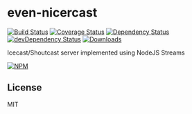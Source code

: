 # even-nicercast

[![Build Status][ci-master]][travis-ci]
[![Coverage Status][coverage-master]][coveralls]
[![Dependency Status][dependency]][david]
[![devDependency Status][dev-dependency]][david-dev]
[![Downloads][downloads]][npm]

Icecast/Shoutcast server implemented using NodeJS Streams

[![NPM][npm-stats]][npm]

## License

MIT

  [ci-master]: https://img.shields.io/travis/livebassmusicrightnow/even-nicercast/master.svg?style=flat-square
  [travis-ci]: https://travis-ci.org/livebassmusicrightnow/even-nicercast
  [coverage-master]: https://img.shields.io/coveralls/livebassmusicrightnow/even-nicercast/master.svg?style=flat-square
  [coveralls]: https://coveralls.io/r/livebassmusicrightnow/even-nicercast
  [dependency]: https://img.shields.io/david/livebassmusicrightnow/even-nicercast.svg?style=flat-square
  [david]: https://david-dm.org/livebassmusicrightnow/even-nicercast
  [dev-dependency]: https://img.shields.io/david/dev/livebassmusicrightnow/even-nicercast.svg?style=flat-square
  [david-dev]: https://david-dm.org/livebassmusicrightnow/even-nicercast?type=dev
  [downloads]: https://img.shields.io/npm/dm/even-nicercast.svg?style=flat-square
  [npm]: https://www.npmjs.org/package/even-nicercast
  [npm-stats]: https://nodei.co/npm/even-nicercast.png?downloads=true&downloadRank=true&stars=true
